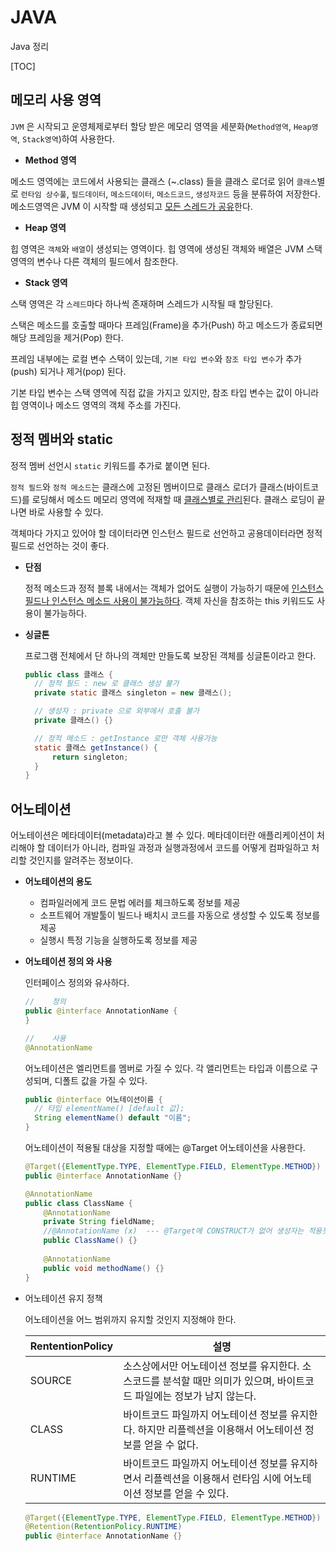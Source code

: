 # JAVA

Java 정리

[TOC]

## 메모리 사용 영역

`JVM` 은 시작되고 운영체제로부터 할당 받은 메모리 영역을 세분화(`Method영역`, `Heap영역`, `Stack영역`)하여 사용한다.



- **Method 영역**

메소드 영역에는 코드에서 사용되는 클래스 (~.class) 들을 클래스 로더로 읽어 `클래스`별로 `런타임 상수풀`, `필드데이터`, `메소드데이터`, `메소드코드`, `생성자코드` 등을 분류하여 저장한다. 메소드영역은 JVM 이 시작할 때 생성되고 <u>모든 스레드가 공유</u>한다.



- **Heap 영역**

힙 영역은 `객체`와 `배열`이 생성되는 영역이다. 힙 영역에 생성된 객체와 배열은 JVM 스택 영역의 변수나 다른 객체의 필드에서 참조한다.



- **Stack 영역**

스택 영역은 각 `스레드`마다 하나씩 존재하며 스레드가 시작될 때 할당된다.

스택은 메소드를 호출할 때마다 프레임(Frame)을 추가(Push) 하고 메소드가 종료되면 해당 프레임을 제거(Pop) 한다.

프레임 내부에는 로컬 변수 스택이 있는데, `기본 타입 변수`와 `참조 타입 변수`가 추가(push) 되거나 제거(pop) 된다.

기본 타입 변수는 스택 영역에 직접 값을 가지고 있지만, 참조 타입 변수는 값이 아니라 힙 영역이나 메소드 영역의 객체 주소를 가진다.



## 정적 멤버와 static

정적 멤버 선언시 `static` 키워드를 추가로 붙이면 된다.

`정적 필드`와 `정적 메소드`는 클래스에 고정된 멤버이므로 클래스 로더가 클래스(바이트코드)를 로딩해서 메소드 메모리 영역에 적재할 때 <u>클래스별로 관리</u>된다. 클래스 로딩이 끝나면 바로 사용할 수 있다.

객체마다 가지고 있어야 할 데이터라면 인스턴스 필드로 선언하고 공용데이터라면 정적 필드로 선언하는 것이 좋다.

- **단점**

  정적 메소드과 정적 블록 내에서는 객체가 없어도 실행이 가능하기 때문에 <u>인스턴스 필드나 인스턴스 메소드 사용이 불가능하다</u>. 객체 자신을 참조하는 this 키워드도 사용이 불가능하다.

- **싱글톤**

  프로그램 전체에서 단 하나의 객체만 만들도록 보장된 객체를 싱글톤이라고 한다.

  ```java
  public class 클래스 {
  	// 정적 필드 : new 로 클래스 생성 불가
  	private static 클래스 singleton = new 클래스();
  
  	// 생성자 : private 으로 외부에서 호출 불가
  	private 클래스() {}
  
  	// 정적 메소드 : getInstance 로만 객체 사용가능
  	static 클래스 getInstance() {
  		return singleton;
  	}
  }
  ```

  

## 어노테이션

어노테이션은 메타데이터(metadata)라고 볼 수 있다. 메타데이터란 애플리케이션이 처리해야 할 데이터가 아니라, 컴파일 과정과 실행과정에서 코드를 어떻게 컴파일하고 처리할 것인지를 알려주는 정보이다.



- **어노테이션의 용도**
  - 컴파일러에게 코드 문법 에러를 체크하도록 정보를 제공
  - 소프트웨어 개발툴이 빌드나 배치시 코드를 자동으로 생성할 수 있도록 정보를 제공
  - 실행시 특정 기능을 실행하도록 정보를 제공



- **어노테이션 정의 와 사용**

  인터페이스 정의와 유사하다.

  ```java
  //	정의
  public @interface AnnotationName {
  }
  ```

  ```java
  //	사용
  @AnnotationName
  ```

  

  어노테이션은 엘리먼트를 멤버로 가질 수 있다. 각 앨리먼트는 타입과 이름으로 구성되며, 디폴트 값을 가질 수 있다.

  ```java
  public @interface 어노테이션이름 {
  	// 타입 elementName() [default 값];
  	String elementName() default "이름";
  }
  ```

  

  어노테이션이 적용될 대상을 지정할 때에는 @Target 어노테이션을 사용한다.

  ```java
  @Target({ElementType.TYPE, ElementType.FIELD, ElementType.METHOD})
  public @interface AnnotationName {}
  
  @AnnotationName
  public class ClassName {
      @AnnotationName
      private String fieldName;
      //@AnnotationName (x)  --- @Target에 CONSTRUCT가 없어 생성자는 적용못함
      public ClassName() {}
      
      @AnnotationName
      public void methodName() {}
  }
  ```

  

- 어노테이션 유지 정책

  어노테이션을 어느 범위까지 유지할 것인지 지정해야 한다.

  | RententionPolicy | 설명                                                         |
  | ---------------- | ------------------------------------------------------------ |
  | SOURCE           | 소스상에서만 어노테이션 정보를 유지한다. 소스코드를 분석할 때만 의미가 있으며, 바이트코드 파일에는 정보가 남지 않는다. |
  | CLASS            | 바이트코드 파일까지 어노테이션 정보를 유지한다. 하지만 리플렉션을 이용해서 어노테이션 정보를 얻을 수 없다. |
  | RUNTIME          | 바이트코드 파일까지 어노테이션 정보를 유지하면서 리플렉션을 이용해서 런타임 시에 어노테이션 정보를 얻을 수 있다. |

  ```java
  @Target({ElementType.TYPE, ElementType.FIELD, ElementType.METHOD})
  @Retention(RetentionPolicy.RUNTIME)
  public @interface AnnotationName {}
  ```

  



